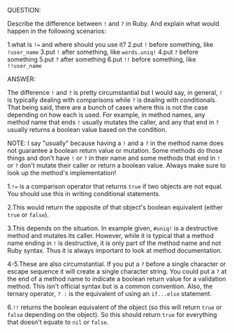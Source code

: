 QUESTION:

Describe the difference between `!` and `?` in Ruby. 
And explain what would happen in the following scenarios:

1.what is `!=` and where should you use it?
2.put `!` before something, like `!user_name`
3.put `!` after something, like `words.uniq!`
4.put `?` before something
5.put `?` after something
6.put `!!` before something, like `!!user_name`


ANSWER:

The difference `!` and `?` is pretty circumstantial but I would say, in general,
`!` is typically dealing with comparisons while `?` is deailng with conditionals.
That being said, there are a bunch of cases where this is not the case depending on
how each is used. For example, in method names, any method name that ends `!` usually
mutates the caller, and any that end in `?` usually returns a boolean value based
on the condition.

NOTE: I say "usually" because having a `!` and a `?` in the method name does not
guarantee a boolean return value or mutation. Some methods do those things and don't
have `!` or `?` in their name and some methods that end in `!` or `?` don't mutate their
caller or return a boolean value. Always make sure to look up the method's implementation!

1.`!=` is a comparison operator that returns `true` if two objects are not equal. You should
  use this in writing conditional statements.

2.This would return the opposite of that object's boolean equivalent (either `true` or `false`).

3.This depends on the situation. In example given, `#uniq!` is a destructive method and mutates
  its caller. However, while it is typical that a method name ending in `!` is destructive, it
  is only part of the method name and not Ruby syntax. Thus it is always important to look at
  method documentation.

4-5.These are also circumstantial. If you put a `?` before a single character or escape sequence 
    it will create a single character string. You could put a `?` at the end of a method name to
    indicate a boolean return value for a validation method. This isn't official syntax but is a
    common convention. Also, the ternary operator, `? :` is the equivalent of using an `if...else`
    statement.

6.`!!` returns the boolean equivalent of the object (so this will return `true` or `false` depending
  on the object). So this should return `true` for everything that doesn't equate to `nil` or `false`.
